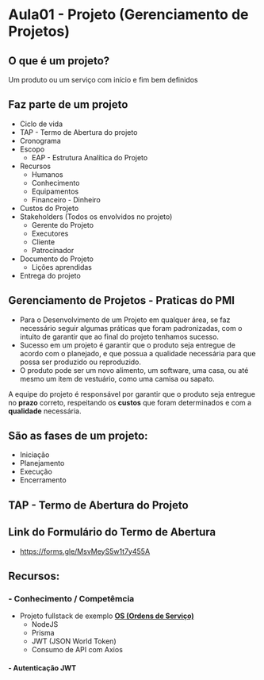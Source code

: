 # Aula01 - Projeto (Gerenciamento de Projetos)

## O que é um projeto?
Um produto ou um serviço com início e fim bem definidos

## Faz parte de um projeto
- Ciclo de vida
- TAP - Termo de Abertura do projeto
- Cronograma
- Escopo
    - EAP - Estrutura Analítica do Projeto
- Recursos
    - Humanos
    - Conhecimento
    - Equipamentos
    - Financeiro - Dinheiro
- Custos do Projeto
- Stakeholders (Todos os envolvidos no projeto)
    - Gerente do Projeto
    - Executores
    - Cliente
    - Patrocinador
- Documento do Projeto
    - Lições aprendidas
- Entrega do projeto

## Gerenciamento de Projetos - Praticas do PMI

- Para o Desenvolvimento de um Projeto em qualquer área, se faz necessário seguir algumas práticas que foram padronizadas, com o intuito de garantir que ao final do projeto tenhamos sucesso.
- Sucesso em um projeto é garantir que o produto seja entregue de acordo com o planejado, e que possua a qualidade necessária para que possa ser produzido ou reproduzido.
- O produto pode ser um novo alimento, um software, uma casa, ou até mesmo um item de vestuário, como uma camisa ou sapato.

A equipe do projeto é responsável por garantir que o produto seja entregue no **prazo** correto, respeitando os **custos** que foram determinados e com a **qualidade** necessária.

## São as fases de um projeto:

* Iniciação
* Planejamento
* Execução
* Encerramento

## TAP - Termo de Abertura do Projeto

## Link do Formulário do Termo de Abertura
- https://forms.gle/MsvMeyS5w1t7y455A

## Recursos:
### - Conhecimento / Competêmcia

- Projeto fullstack de exemplo **[OS (Ordens de Serviço)](https://github.com/wellifabio/projetofullexemplo)**
    - NodeJS
    - Prisma
    - JWT (JSON World Token)
    - Consumo de API com Axios

#### - Autenticação JWT